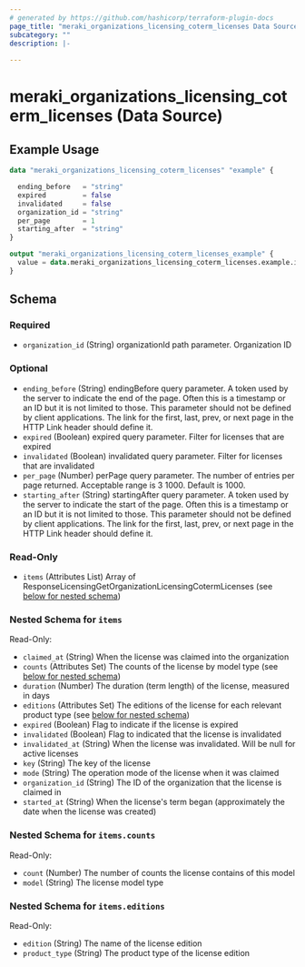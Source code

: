```yaml
---
# generated by https://github.com/hashicorp/terraform-plugin-docs
page_title: "meraki_organizations_licensing_coterm_licenses Data Source - terraform-provider-meraki"
subcategory: ""
description: |-
  
---
```


# meraki_organizations_licensing_coterm_licenses (Data Source)



## Example Usage

```terraform
data "meraki_organizations_licensing_coterm_licenses" "example" {

  ending_before   = "string"
  expired         = false
  invalidated     = false
  organization_id = "string"
  per_page        = 1
  starting_after  = "string"
}

output "meraki_organizations_licensing_coterm_licenses_example" {
  value = data.meraki_organizations_licensing_coterm_licenses.example.items
}
```

<!-- schema generated by tfplugindocs -->
## Schema

### Required

- `organization_id` (String) organizationId path parameter. Organization ID

### Optional

- `ending_before` (String) endingBefore query parameter. A token used by the server to indicate the end of the page. Often this is a timestamp or an ID but it is not limited to those. This parameter should not be defined by client applications. The link for the first, last, prev, or next page in the HTTP Link header should define it.
- `expired` (Boolean) expired query parameter. Filter for licenses that are expired
- `invalidated` (Boolean) invalidated query parameter. Filter for licenses that are invalidated
- `per_page` (Number) perPage query parameter. The number of entries per page returned. Acceptable range is 3 1000. Default is 1000.
- `starting_after` (String) startingAfter query parameter. A token used by the server to indicate the start of the page. Often this is a timestamp or an ID but it is not limited to those. This parameter should not be defined by client applications. The link for the first, last, prev, or next page in the HTTP Link header should define it.

### Read-Only

- `items` (Attributes List) Array of ResponseLicensingGetOrganizationLicensingCotermLicenses (see [below for nested schema](#nestedatt--items))

<a id="nestedatt--items"></a>
### Nested Schema for `items`

Read-Only:

- `claimed_at` (String) When the license was claimed into the organization
- `counts` (Attributes Set) The counts of the license by model type (see [below for nested schema](#nestedatt--items--counts))
- `duration` (Number) The duration (term length) of the license, measured in days
- `editions` (Attributes Set) The editions of the license for each relevant product type (see [below for nested schema](#nestedatt--items--editions))
- `expired` (Boolean) Flag to indicate if the license is expired
- `invalidated` (Boolean) Flag to indicated that the license is invalidated
- `invalidated_at` (String) When the license was invalidated. Will be null for active licenses
- `key` (String) The key of the license
- `mode` (String) The operation mode of the license when it was claimed
- `organization_id` (String) The ID of the organization that the license is claimed in
- `started_at` (String) When the license's term began (approximately the date when the license was created)

<a id="nestedatt--items--counts"></a>
### Nested Schema for `items.counts`

Read-Only:

- `count` (Number) The number of counts the license contains of this model
- `model` (String) The license model type


<a id="nestedatt--items--editions"></a>
### Nested Schema for `items.editions`

Read-Only:

- `edition` (String) The name of the license edition
- `product_type` (String) The product type of the license edition
